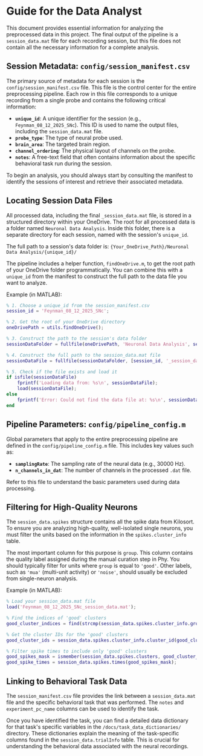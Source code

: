 # Guide for the Data Analyst

This document provides essential information for analyzing the preprocessed data in this project. The final output of the pipeline is a `session_data.mat` file for each recording session, but this file does not contain all the necessary information for a complete analysis.

## Session Metadata: `config/session_manifest.csv`

The primary source of metadata for each session is the `config/session_manifest.csv` file. This file is the control center for the entire preprocessing pipeline. Each row in this file corresponds to a unique recording from a single probe and contains the following critical information:

*   **`unique_id`**: A unique identifier for the session (e.g., `Feynman_08_12_2025_SNc`). This ID is used to name the output files, including the `session_data.mat` file.
*   **`probe_type`**: The type of neural probe used.
*   **`brain_area`**: The targeted brain region.
*   **`channel_ordering`**: The physical layout of channels on the probe.
*   **`notes`**: A free-text field that often contains information about the specific behavioral task run during the session.

To begin an analysis, you should always start by consulting the manifest to identify the sessions of interest and retrieve their associated metadata.

## Locating Session Data Files

All processed data, including the final `_session_data.mat` file, is stored in a structured directory within your OneDrive. The root for all processed data is a folder named `Neuronal Data Analysis`. Inside this folder, there is a separate directory for each session, named with the session's `unique_id`.

The full path to a session's data folder is:
`{Your_OneDrive_Path}/Neuronal Data Analysis/{unique_id}/`

The pipeline includes a helper function, `findOneDrive.m`, to get the root path of your OneDrive folder programmatically. You can combine this with a `unique_id` from the manifest to construct the full path to the data file you want to analyze.

Example (in MATLAB):
```matlab
% 1. Choose a unique_id from the session_manifest.csv
session_id = 'Feynman_08_12_2025_SNc';

% 2. Get the root of your OneDrive directory
oneDrivePath = utils.findOneDrive();

% 3. Construct the path to the session's data folder
sessionDataFolder = fullfile(oneDrivePath, 'Neuronal Data Analysis', session_id);

% 4. Construct the full path to the session_data.mat file
sessionDataFile = fullfile(sessionDataFolder, [session_id, '_session_data.mat']);

% 5. Check if the file exists and load it
if isfile(sessionDataFile)
    fprintf('Loading data from: %s\n', sessionDataFile);
    load(sessionDataFile);
else
    fprintf('Error: Could not find the data file at: %s\n', sessionDataFile);
end
```

## Pipeline Parameters: `config/pipeline_config.m`

Global parameters that apply to the entire preprocessing pipeline are defined in the `config/pipeline_config.m` file. This includes key values such as:

*   **`samplingRate`**: The sampling rate of the neural data (e.g., 30000 Hz).
*   **`n_channels_in_dat`**: The number of channels in the processed `.dat` file.

Refer to this file to understand the basic parameters used during data processing.

## Filtering for High-Quality Neurons

The `session_data.spikes` structure contains all the spike data from Kilosort. To ensure you are analyzing high-quality, well-isolated single neurons, you must filter the units based on the information in the `spikes.cluster_info` table.

The most important column for this purpose is `group`. This column contains the quality label assigned during the manual curation step in Phy. You should typically filter for units where `group` is equal to `'good'`. Other labels, such as `'mua'` (multi-unit activity) or `'noise'`, should usually be excluded from single-neuron analysis.

Example (in MATLAB):
```matlab
% Load your session_data.mat file
load('Feynman_08_12_2025_SNc_session_data.mat');

% Find the indices of 'good' clusters
good_cluster_indices = find(strcmp(session_data.spikes.cluster_info.group, 'good'));

% Get the cluster IDs for the 'good' clusters
good_cluster_ids = session_data.spikes.cluster_info.cluster_id(good_cluster_indices);

% Filter spike times to include only 'good' clusters
good_spikes_mask = ismember(session_data.spikes.clusters, good_cluster_ids);
good_spike_times = session_data.spikes.times(good_spikes_mask);
```

## Linking to Behavioral Task Data

The `session_manifest.csv` file provides the link between a `session_data.mat` file and the specific behavioral task that was performed. The `notes` and `experiment_pc_name` columns can be used to identify the task.

Once you have identified the task, you can find a detailed data dictionary for that task's specific variables in the `/docs/task_data_dictionaries/` directory. These dictionaries explain the meaning of the task-specific columns found in the `session_data.trialInfo` table. This is crucial for understanding the behavioral data associated with the neural recordings.
